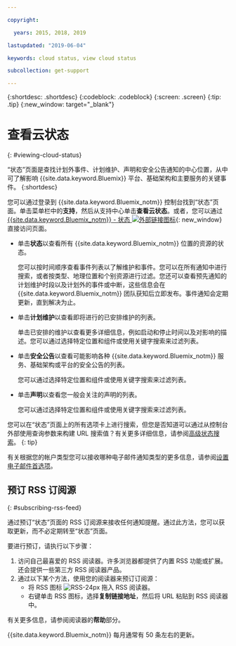 ```yaml
---

copyright:

  years: 2015, 2018, 2019 

lastupdated: "2019-06-04"

keywords: cloud status, view cloud status

subcollection: get-support

---
```


{:shortdesc: .shortdesc}
{:codeblock: .codeblock}
{:screen: .screen}
{:tip: .tip}
{:new_window: target="_blank"}

# 查看云状态
{: #viewing-cloud-status}

“状态”页面是查找计划外事件、计划维护、声明和安全公告通知的中心位置，从中可了解影响 {{site.data.keyword.Bluemix}} 平台、基础架构和主要服务的关键事件。
{:shortdesc}

您可以通过登录到 {{site.data.keyword.Bluemix_notm}} 控制台找到“状态”页面。单击菜单栏中的**支持**，然后从支持中心单击**查看云状态**。或者，您可以通过 [{{site.data.keyword.Bluemix_notm}} - 状态 ![外部链接图标](../icons/launch-glyph.svg "外部链接图标")](https://cloud.ibm.com/status){: new_window} 直接访问页面。

* 单击**状态**以查看所有 {{site.data.keyword.Bluemix_notm}} 位置的资源的状态。 

  您可以按时间顺序查看事件列表以了解维护和事件。您可以在所有通知中进行搜索，或者按类型、地理位置和个别资源进行过滤。您还可以查看预先通知的计划维护时段以及计划外的事件或中断，这些信息会在 {{site.data.keyword.Bluemix_notm}} 团队获知后立即发布。事件通知会定期更新，直到解决为止。

* 单击**计划维护**以查看即将进行的已安排维护的列表。 

  单击已安排的维护以查看更多详细信息，例如启动和停止时间以及对影响的描述。您可以通过选择特定位置和组件或使用关键字搜索来过滤列表。

* 单击**安全公告**以查看可能影响各种 {{site.data.keyword.Bluemix_notm}} 服务、基础架构或平台的安全公告的列表。

  您可以通过选择特定位置和组件或使用关键字搜索来过滤列表。

* 单击**声明**以查看您一般会关注的声明的列表。

  您可以通过选择特定位置和组件或使用关键字搜索来过滤列表。

您可以在“状态”页面上的所有选项卡上进行搜索，但您是否知道可以通过从控制台外部使用查询参数来构建 URL 搜索值？有关更多详细信息，请参阅[高级状态搜索](/docs/get-support?topic=get-support-adv-search)。
{: tip}

有关根据您的帐户类型您可以接收哪种电子邮件通知类型的更多信息，请参阅[设置电子邮件首选项](/docs/account?topic=account-email-prefs)。 

## 预订 RSS 订阅源
{: #subscribing-rss-feed}

通过预订“状态”页面的 RSS 订阅源来接收任何通知提醒。通过此方法，您可以获取更新，而不必定期转至“状态”页面。

要进行预订，请执行以下步骤：

1. 访问自己最喜爱的 RSS 阅读器。许多浏览器都提供了内置 RSS 功能或扩展。还会提供一些第三方 RSS 阅读器产品。 
2. 通过以下某个方法，使用您的阅读器来预订订阅源：
    * 将 RSS 图标 ![RSS-24px](../icons/RSS-24px.svg) 拖入 RSS 阅读器。
    * 右键单击 RSS 图标，选择**复制链接地址**，然后将 URL 粘贴到 RSS 阅读器中。

有关更多信息，请参阅阅读器的**帮助**部分。

{{site.data.keyword.Bluemix_notm}} 每月通常有 50 条左右的更新。








